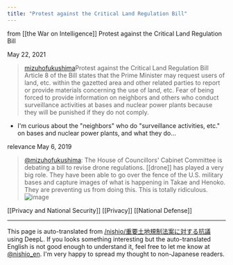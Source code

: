 ```yaml
---
title: "Protest against the Critical Land Regulation Bill"
---
```


from  [[the War on Intelligence]]
Protest against the Critical Land Regulation Bill

May 22, 2021
> [mizuhofukushima](https://twitter.com/mizuhofukushima/status/1395938813583642625?s=21)Protest against the Critical Land Regulation Bill
>  Article 8 of the Bill states that the Prime Minister may request users of land, etc. within the gazetted area and other related parties to report or provide materials concerning the use of land, etc.
>  Fear of being forced to provide information on neighbors and others who conduct surveillance activities at bases and nuclear power plants because they will be punished if they do not comply.
- I'm curious about the "neighbors" who do "surveillance activities, etc." on bases and nuclear power plants, and what they do...

relevance
May 6, 2019
> [@mizuhofukushima](https://twitter.com/mizuhofukushima/status/1125325969189789696): The House of Councillors' Cabinet Committee is debating a bill to revise drone regulations. [[drone]] has played a very big role. They have been able to go over the fence of the U.S. military bases and capture images of what is happening in Takae and Henoko. They are preventing us from doing this. This is totally ridiculous.
> ![image](https://pbs.twimg.com/media/D531_5NU0AAsKEj.jpg)

[[Privacy and National Security]]
[[Privacy]]
[[National Defense]]

---
This page is auto-translated from [/nishio/重要土地規制法案に対する抗議](https://scrapbox.io/nishio/重要土地規制法案に対する抗議) using DeepL. If you looks something interesting but the auto-translated English is not good enough to understand it, feel free to let me know at [@nishio_en](https://twitter.com/nishio_en). I'm very happy to spread my thought to non-Japanese readers.